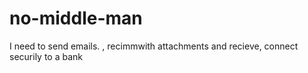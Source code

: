 # no-middle-man
I need to send emails. , recimmwith attachments and recieve, connect securily to a bank
